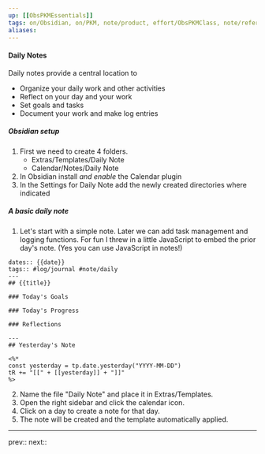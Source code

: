 ```yaml
---
up: [[ObsPKMEssentials]]
tags: on/Obsidian, on/PKM, note/product, effort/ObsPKMClass, note/reference
aliases: 
---
```

#### Daily Notes

Daily notes provide a central location to

- Organize your daily work and other activities
- Reflect on your day and your work 
- Set goals and tasks
- Document your work and make log entries 

##### Obsidian setup

1. First we need to create 4 folders.
	- Extras/Templates/Daily Note
	- Calendar/Notes/Daily Note
2. In Obsidian install _and enable_ the Calendar plugin
3. In the Settings for Daily Note add the newly created directories where indicated

##### A basic daily note

1. Let's start with a simple note. Later we can add task management and logging functions. For fun I threw in a little JavaScript to embed the prior day's note. (Yes you can use JavaScript in notes!)
```
dates:: {{date}}
tags:: #log/journal #note/daily 
---
## {{title}}

### Today's Goals

### Today's Progress

### Reflections

---
## Yesterday's Note

<%*
const yesterday = tp.date.yesterday("YYYY-MM-DD")
tR += "[[" + [[yesterday]] + "]]"
%>

```

2. Name the file "Daily Note" and place it in Extras/Templates.
3. Open the right sidebar and click the calendar icon.
4. Click on a day to create a note for that day.
5. The note will be created and the template automatically applied.

---
prev:: 
next:: 